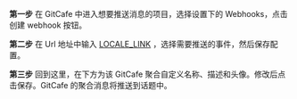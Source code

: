 **第一步** 在 GitCafe 中进入想要推送消息的项目，选择设置下的 Webhooks，点击创建 webhook 按钮。

**第二步** 在 Url 地址中输入 [LOCALE_LINK](LOCALE_LINK) ，选择需要推送的事件，然后保存配置。

**第三步** 回到这里，在下方为该 GitCafe 聚合自定义名称、描述和头像。修改后点击保存。GitCafe 的聚合消息将推送到话题中。
